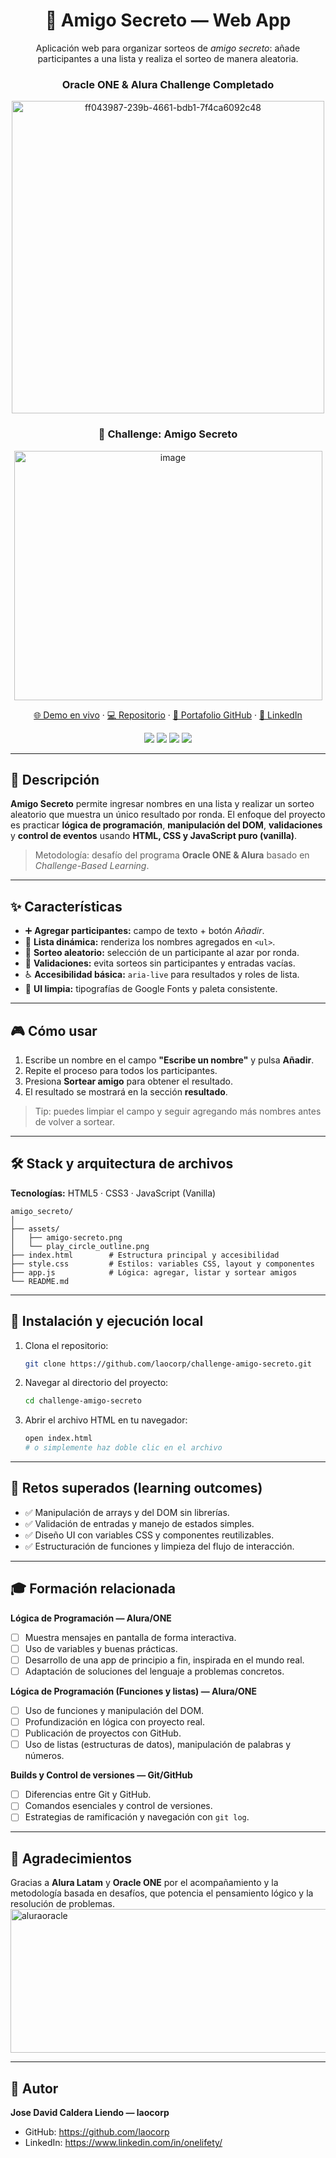 <div align="center">

# 🎁 Amigo Secreto — Web App

Aplicación web para organizar sorteos de _amigo secreto_: añade participantes a una lista y realiza el sorteo de manera aleatoria.

### Oracle ONE & Alura Challenge Completado

<img width="500" height="500" alt="ff043987-239b-4661-bdb1-7f4ca6092c48" src="https://github.com/user-attachments/assets/11c18b91-1857-4754-bc76-c7bceef42c1e" />

### 🎯 Challenge: Amigo Secreto

<img width="493" height="399" alt="image" src="https://github.com/user-attachments/assets/8f8cbe1e-ebad-4bb2-9cda-40b14f0068bc" />

[🌐 Demo en vivo](https://laocorp.github.io/challenge-amigo-secreto/) ·
[💻 Repositorio](https://github.com/laocorp/challenge-amigo-secreto) ·
[👤 Portafolio GitHub](https://github.com/laocorp) ·
[🔗 LinkedIn](https://www.linkedin.com/in/onelifety/)

<p>
<img src="https://img.shields.io/badge/STATUS-FINISHED-success">
<img src="https://img.shields.io/badge/HTML-5-E34F26?logo=html5&logoColor=white">
<img src="https://img.shields.io/badge/CSS-3-1572B6?logo=css3&logoColor=white">
<img src="https://img.shields.io/badge/JavaScript-ES6-F7DF1E?logo=javascript&logoColor=black">
</p>

</div>

---

## 📌 Descripción

**Amigo Secreto** permite ingresar nombres en una lista y realizar un sorteo aleatorio que muestra un único resultado por ronda. El enfoque del proyecto es practicar **lógica de programación**, **manipulación del DOM**, **validaciones** y **control de eventos** usando **HTML, CSS y JavaScript puro (vanilla)**.

> Metodología: desafío del programa **Oracle ONE & Alura** basado en _Challenge-Based Learning_.

---

## ✨ Características

- ➕ **Agregar participantes:** campo de texto + botón _Añadir_.
- 📝 **Lista dinámica:** renderiza los nombres agregados en `<ul>`.
- 🎲 **Sorteo aleatorio:** selección de un participante al azar por ronda.
- 🧯 **Validaciones:** evita sorteos sin participantes y entradas vacías.
- ♿ **Accesibilidad básica:** `aria-live` para resultados y roles de lista.
- 🎨 **UI limpia:** tipografías de Google Fonts y paleta consistente.

---

## 🎮 Cómo usar

1. Escribe un nombre en el campo **"Escribe un nombre"** y pulsa **Añadir**.
2. Repite el proceso para todos los participantes.
3. Presiona **Sortear amigo** para obtener el resultado.
4. El resultado se mostrará en la sección **resultado**.

> Tip: puedes limpiar el campo y seguir agregando más nombres antes de volver a sortear.

---

## 🛠️ Stack y arquitectura de archivos

**Tecnologías:** HTML5 · CSS3 · JavaScript (Vanilla)

```
amigo_secreto/
│
├── assets/
│   ├── amigo-secreto.png
│   └── play_circle_outline.png
├── index.html        # Estructura principal y accesibilidad
├── style.css         # Estilos: variables CSS, layout y componentes
├── app.js            # Lógica: agregar, listar y sortear amigos
└── README.md
```

---

## 🚀 Instalación y ejecución local

1. Clona el repositorio:

   ```bash
   git clone https://github.com/laocorp/challenge-amigo-secreto.git
   ```

2. Navegar al directorio del proyecto:

   ```bash
   cd challenge-amigo-secreto
   ```

3. Abrir el archivo HTML en tu navegador:
   ```bash
   open index.html
   # o simplemente haz doble clic en el archivo
   ```

---

## 🧩 Retos superados (learning outcomes)

- ✅ Manipulación de arrays y del DOM sin librerías.
- ✅ Validación de entradas y manejo de estados simples.
- ✅ Diseño UI con variables CSS y componentes reutilizables.
- ✅ Estructuración de funciones y limpieza del flujo de interacción.

---

## 🎓 Formación relacionada

**Lógica de Programación — Alura/ONE**

- [ ] Muestra mensajes en pantalla de forma interactiva.
- [ ] Uso de variables y buenas prácticas.
- [ ] Desarrollo de una app de principio a fin, inspirada en el mundo real.
- [ ] Adaptación de soluciones del lenguaje a problemas concretos.

**Lógica de Programación (Funciones y listas) — Alura/ONE**

- [ ] Uso de funciones y manipulación del DOM.
- [ ] Profundización en lógica con proyecto real.
- [ ] Publicación de proyectos con GitHub.
- [ ] Uso de listas (estructuras de datos), manipulación de palabras y números.

**Builds y Control de versiones — Git/GitHub**

- [ ] Diferencias entre Git y GitHub.
- [ ] Comandos esenciales y control de versiones.
- [ ] Estrategias de ramificación y navegación con `git log`.

---

## 🙌 Agradecimientos

Gracias a **Alura Latam** y **Oracle ONE** por el acompañamiento y la metodología basada en desafíos, que potencia el pensamiento lógico y la resolución de problemas.
<img width="561" height="230" alt="aluraoracle" src="https://github.com/user-attachments/assets/4586a001-d3be-403e-bd46-7164753001b3" />

---

## 👤 Autor

**Jose David Caldera Liendo — laocorp**

- GitHub: https://github.com/laocorp
- LinkedIn: https://www.linkedin.com/in/onelifety/

